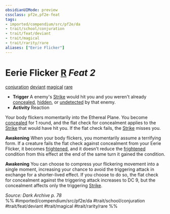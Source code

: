 ```yaml
---
obsidianUIMode: preview
cssclass: pf2e,pf2e-feat
tags:
- imported/compendium/src/pf2e/da
- trait/school/conjuration
- trait/feat/deviant
- trait/magical
- trait/rarity/rare
aliases: ["Eerie Flicker"]
---
```

# Eerie Flicker  [R](chapter-9-playing-the-game.md#Actions "Reaction") *Feat 2*  
[conjuration](conjuration.md)  [deviant](deviant-da.md)  [magical](magical.md)  [rare](rare.md)  

- **Trigger** A enemy's [Strike](strike.md) would hit you and you weren't already [concealed](conditions.md#Concealed), [hidden](conditions.md#Hidden), or [undetected](conditions.md#Undetected) by that enemy.
- **Activity** Reaction

Your body flickers momentarily into the Ethereal Plane. You become [concealed](conditions.md#Concealed) for 1 round, and the flat check for concealment applies to the [Strike](strike.md) that would have hit you. If the flat check fails, the [Strike](strike.md) misses you.

**Awakening** When your body flickers, you momentarily assume a terrifying form. If a creature fails the flat check against concealment from your Eerie Flicker, it becomes [frightened](conditions.md#Frightened), and it doesn't reduce the [frightened](conditions.md#Frightened) condition from this effect at the end of the same turn it gained the condition.

**Awakening** You can choose to compress your flickering movement into a single moment, increasing your chance to avoid the triggering attack in exchange for a shorter-lived effect. If you choose to do so, the flat check for concealment against the triggering attack increases to DC 9, but the concealment affects only the triggering [Strike](strike.md).

*Source: Dark Archive p. 78*  
%% #imported/compendium/src/pf2e/da #trait/school/conjuration #trait/feat/deviant #trait/magical #trait/rarity/rare %%